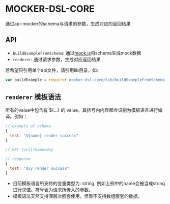 # MOCKER-DSL-CORE

通过api-mocker的schema与请求的参数，生成对应的返回结果

## API

* `buildExampleFromSchema`: 通过[mock.js](http://mockjs.com/)将schema生成mock数据
* `renderer`: 通过请求参数，生成对应返回结果

若希望只引用单个api文件，请引用lib目录，如:

```javascript
var buildExample = require('mocker-dsl-core/lib/buildExampleFromSchema')
```

## `renderer` 模板语法

所有的value中包含有 ${...} 的 value，其括号内内容都会识别为模板语言进行编译。例如：
```javascript
// example of schema
{
  test: "${name} render success"
}

// GET {url}?name=dxy

// response
{
  test: "dxy render success"
}
```

* 目前模板语言所支持的变量类型为: string, 例如上例中的name会被当成string进行求值。符号表为请求所传入的参数。
* 模板语法天然支持深层次嵌套使用，但暂不支持数组嵌套的数据。
